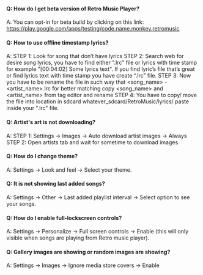 #### Q: How do I get beta version of Retro Music Player?
A: You can opt-in for beta build by clicking on this link: https://play.google.com/apps/testing/code.name.monkey.retromusic

#### Q: How to use offline timestamp lyrics?
A: 
STEP 1: Look for song that don’t have lyrics
STEP 2: Search web for desire song lyrics, you have to find either ".lrc" file or lyrics with time stamp for example "[00:04:02] Some lyrics text". If you find lyric’s file that’s great or find lyrics text with time stamp you have create “.lrc” file. 
STEP 3: Now you have to be rename the file in such way that <song_name> - <artist_name>.lrc for better matching copy <song_name> and <artist_name> from tag editor and rename
STEP 4: You have to copy/ move the file into location in sdcard whatever_sdcard/RetroMusic/lyrics/ paste inside your ".lrc" file.

#### Q: Artist's art is not downloading?
A:
STEP 1: Settings -> Images -> Auto download artist images -> Always
STEP 2: Open artists tab and wait for sometime to download images.

#### Q: How do I change theme?
A: Settings -> Look and feel -> Select your theme.

#### Q: It is not showing last added songs?
A: Settings -> Other -> Last added playlist interval -> Select option to see your songs.

#### Q: How do I enable full-lockscreen controls?
A: Settings -> Personalize -> Full screen controls -> Enable (this will only visible when songs are playing from Retro music player).

#### Q: Gallery images are showing or random images are showing?
A: Settings -> Images -> Ignore media store covers -> Enable
